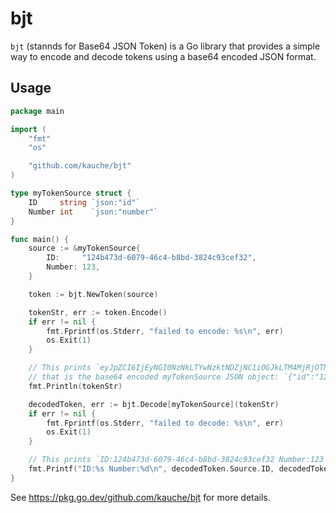# bjt

`bjt` (stannds for Base64 JSON Token) is a Go library that provides a simple way to encode and decode tokens using a base64 encoded JSON format.

## Usage

```go
package main

import (
	"fmt"
	"os"

	"github.com/kauche/bjt"
)

type myTokenSource struct {
	ID     string `json:"id"`
	Number int    `json:"number"`
}

func main() {
	source := &myTokenSource{
		ID:     "124b473d-6079-46c4-b8bd-3824c93cef32",
		Number: 123,
	}

	token := bjt.NewToken(source)

	tokenStr, err := token.Encode()
	if err != nil {
		fmt.Fprintf(os.Stderr, "failed to encode: %s\n", err)
		os.Exit(1)
	}

	// This prints `eyJpZCI6IjEyNGI0NzNkLTYwNzktNDZjNC1iOGJkLTM4MjRjOTNjZWYzMiIsIm51bWJlciI6MTIzfQ==`
	// that is the base64 encoded myTokenSource JSON object: `{"id":"124b473d-6079-46c4-b8bd-3824c93cef32","number":123}`
	fmt.Println(tokenStr)

	decodedToken, err := bjt.Decode[myTokenSource](tokenStr)
	if err != nil {
		fmt.Fprintf(os.Stderr, "failed to decode: %s\n", err)
		os.Exit(1)
	}

	// This prints `ID:124b473d-6079-46c4-b8bd-3824c93cef32 Number:123`
	fmt.Printf("ID:%s Number:%d\n", decodedToken.Source.ID, decodedToken.Source.Number)
}
```

See https://pkg.go.dev/github.com/kauche/bjt for more details.
